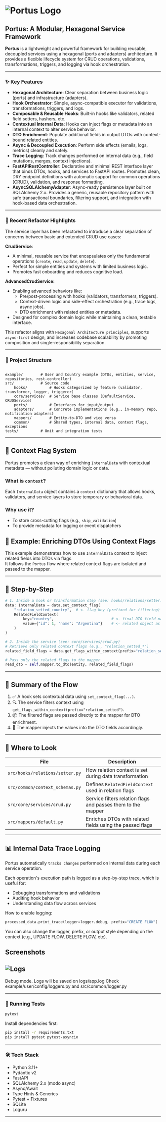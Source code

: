 # ![Portus Logo](docs/logo.png)

## Portus: A Modular, Hexagonal Service Framework

**Portus** is a lightweight and powerful framework for building reusable, decoupled services using a hexagonal (ports and adapters) architecture. It provides a flexible lifecycle system for CRUD operations, validations, transformations, triggers, and logging via hook orchestration.

---

### ✨ Key Features

- **Hexagonal Architecture**: Clear separation between business logic (ports) and infrastructure (adapters).
- **Hook Orchestrator**: Simple, async-compatible executor for validations, transformations, triggers, and logs.
- **Composable & Reusable Hooks**: Built-in hooks like validators, related field setters, hashers, etc.
- **Contextual Internal Data**: Hooks can inject flags or metadata into an internal context to alter service behavior.
- **DTO Enrichment**: Populate additional fields in output DTOs with context-bound related entities.
- **Async & Decoupled Execution**: Perform side effects (emails, logs, metrics) cleanly and safely.
- **Trace Logging**: Track changes performed on internal data (e.g., field mutations, merges, context injections).
- **FastAPIRestController**: Declarative and minimal REST interface layer that binds DTOs, hooks, and services to FastAPI routes. Promotes clean, DRY endpoint definitions with automatic support for common operations (CRUD), validation, and response formatting.
- **AsyncSQLAlchemyAdapter**: Async-ready persistence layer built on SQLAlchemy 2.x. Provides a generic, reusable repository pattern with safe transactional boundaries, filtering support, and integration with hook-based data orchestration.

---

### 🔁 Recent Refactor Highlights

The service layer has been refactored to introduce a clear separation of concerns between basic and extended CRUD use cases:

**CrudService**:
- A minimal, reusable service that encapsulates only the fundamental operations (`create`, `read`, `update`, `delete`).
- Perfect for simple entities and systems with limited business logic.
- Promotes fast onboarding and reduces cognitive load.

**AdvancedCrudService**:
- Enabling advanced behaviors like:
  - Pre/post-processing with hooks (validators, transformers, triggers).
  - Context-driven logic and side-effect orchestration (e.g., trace logs, async jobs).
  - DTO enrichment with related entities or metadata.
- Designed for complex domain logic while maintaining a clean, testable interface.

This refactor aligns with `Hexagonal Architecture principles`, supports `async-first` design, and increases codebase scalability by promoting composition and single-responsibility separation.

---

### 📁 Project Structure

```

example/        # User and Country example (DTOs, entities, service, repositories, rest-controller)
src/            # Source code
    hooks/          # Hooks categorized by feature (validator, transformer, logger, triggerer)
    core/services/  # Service base classes (DefaultService, CRUDService)
    ports/          # Interfaces for input/output
    adapters/       # Concrete implementations (e.g., in-memory repo, notification adapters)
    mappers/        # Entity-to-DTO and vice versa
    common/         # Shared types, internal data, context flags, exceptions
tests/          # Unit and integration tests

```
---

## 🧠 Context Flag System

Portus promotes a clean way of enriching `InternalData` with contextual metadata — without polluting domain logic or data.

### What is `context`?

Each `InternalData` object contains a `context` dictionary that allows hooks, validators, and service layers to store temporary or behavioral data.

### Why use it?

- To store cross-cutting flags (e.g., `skip_validation`)
- To provide metadata for logging or event dispatchers

## 🧩 Example: Enriching DTOs Using Context Flags

This example demonstrates how to use `InternalData` context to inject related fields into DTOs via flags.  
It follows the `Portus` flow where related context flags are isolated and passed to the mapper.

---

## 🔨 Step-by-Step

```python
# 1. Inside a hook or transformation step (see: hooks/relations/setter.py)
data: InternalData = data.set_context_flag(
    "relation_setted_country",  # <- flag key (prefixed for filtering)
    RelatedFieldContext(
        key="country",                          # <- final DTO field name
        value={"id": 1, "name": "Argentina"}    # <- related object as dict
    )
)
```

```python
# 2. Inside the service (see: core/services/crud.py)
# Retrieve only related context flags (e.g., "relation_setted_*")
related_field_flags = data.get_flags_within_context(prefix="relation_setted")

# Pass only the related flags to the mapper
read_dto = self.mapper.to_dto(entity, related_field_flags)
```

---

## 🔁 Summary of the Flow

1. ✅ A hook sets contextual data using `set_context_flag(...)`.
2. 🔍 The service filters context using `get_flags_within_context(prefix="relation_setted")`.
3. 📦 The filtered flags are passed directly to the mapper for DTO enrichment.
4. 🧩 The mapper injects the values into the DTO fields accordingly.

---

## 📁 Where to Look

| File | Description |
|------|-------------|
| `src/hooks/relations/setter.py` | How relation context is set during data transformation |
| `src/common/context_schemas.py` | Defines `RelatedFieldContext` used in relation flags |
| `src/core/services/crud.py` | Service filters relation flags and passes them to the mapper |
| `src/mappers/default.py` | Enriches DTOs with related fields using the passed flags |

---

## 📊 Internal Data Trace Logging

Portus automatically `tracks changes` performed on internal data during each service operation.

Each operation's execution path is logged as a step-by-step trace, which is useful for:

- Debugging transformations and validations
- Auditing hook behavior
- Understanding data flow across services

How to enable logging:

```python
processed_data.print_trace(logger=logger.debug, prefix="CREATE FLOW")
```

You can also change the logger, prefix, or output style depending on the context (e.g., UPDATE FLOW, DELETE FLOW, etc).

## Screenshots

## ![Logs](docs/logs.png)

Debug mode. Logs will be saved on logs/app.log
Check example/user/config/loggers.py and src/common/logger.py

---

### 🧪 Running Tests

```bash
pytest
```

Install dependencies first:

```bash
pip install -r requirements.txt
pip install pytest pytest-asyncio
```

---

### 🛠️ Tech Stack

- Python 3.11+
- Pydantic v2
- FastAPI
- SQLAlchemy 2.x (modo async)
- Async/Await
- Type Hints & Generics
- Pytest + Fixtures
- SQLite
- Loguru

---
